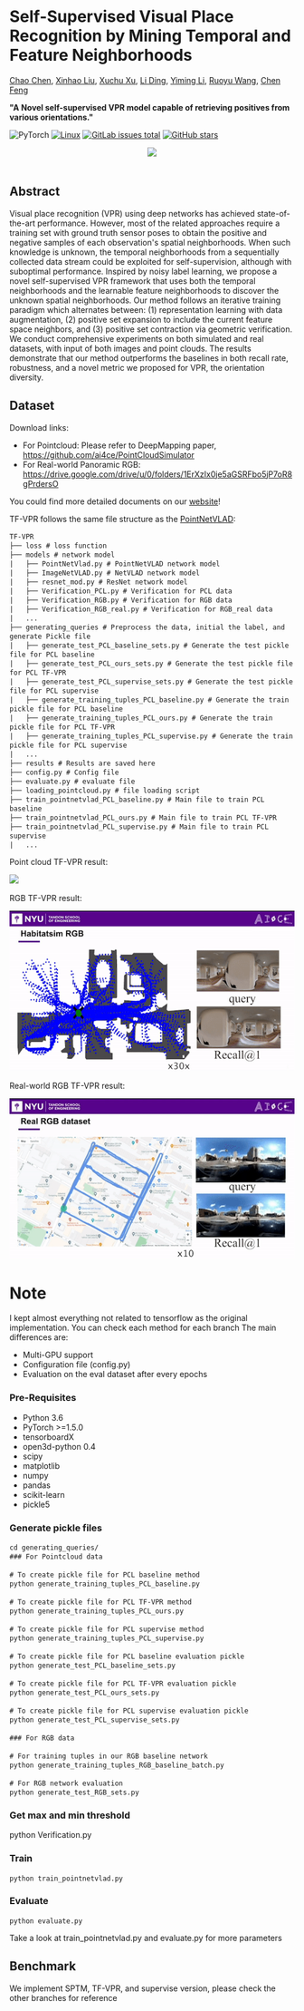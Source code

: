 # Self-Supervised Visual Place Recognition by Mining Temporal and Feature Neighborhoods
[Chao Chen](https://scholar.google.com/citations?hl=en&user=WOBQbwQAAAAJ), [Xinhao Liu](https://gaaaavin.github.io), [Xuchu Xu](https://www.xuchuxu.com), [Li Ding](https://www.hajim.rochester.edu/ece/lding6/), [Yiming Li](https://scholar.google.com/citations?user=i_aajNoAAAAJ), [Ruoyu Wang](https://github.com/ruoyuwangeel4930), [Chen Feng](https://scholar.google.com/citations?user=YeG8ZM0AAAAJ)

**"A Novel self-supervised VPR model capable of retrieving positives from various orientations."**

![PyTorch](https://img.shields.io/badge/PyTorch-%23EE4C2C.svg?logo=PyTorch&logoColor=white)
[![Linux](https://svgshare.com/i/Zhy.svg)](https://svgshare.com/i/Zhy.svg)
[![GitLab issues total](https://badgen.net/github/issues/ai4ce/V2X-Sim)](https://github.com/Joechencc/TF-VPR)
[![GitHub stars](https://img.shields.io/github/stars/ai4ce/V2X-Sim.svg?style=social&label=Star&maxAge=2592000)](https://github.com/Joechencc/TF-VPR/stargazers/)
<div align="center">
    <img src="https://s2.loli.net/2022/07/31/PSIvH3f6zbTl9ZN.png" height="300">
</div>
<br>

## Abstract

Visual place recognition (VPR) using deep networks has achieved state-of-the-art performance. However, most of the related approaches require a training set with ground truth sensor poses to obtain the positive and negative samples of each observation's spatial neighborhoods. When such knowledge is unknown, the temporal neighborhoods from a sequentially collected data stream could be exploited for self-supervision, although with suboptimal performance. Inspired by noisy label learning, we propose a novel self-supervised VPR framework that uses both the temporal neighborhoods and the learnable feature neighborhoods to discover the unknown spatial neighborhoods. Our method follows an iterative training paradigm which alternates between: (1) representation learning with data augmentation, (2) positive set expansion to include the current feature space neighbors, and (3) positive set contraction via geometric verification. We conduct comprehensive experiments on both simulated and real datasets, with input of both images and point clouds. The results demonstrate that our method outperforms the baselines in both recall rate, robustness, and a novel metric we proposed for VPR, the orientation diversity.

## Dataset

Download links:
-  For Pointcloud: Please refer to DeepMapping paper, https://github.com/ai4ce/PointCloudSimulator
-  For Real-world Panoramic RGB: https://drive.google.com/drive/u/0/folders/1ErXzIx0je5aGSRFbo5jP7oR8gPrdersO

You could find more detailed documents on our [website](https://github.com/Joechencc/TF-VPR/edit/PCL_SPTM/README.md)!

TF-VPR follows the same file structure as the [PointNetVLAD](https://github.com/mikacuy/pointnetvlad):
```
TF-VPR
├── loss # loss function
├── models # network model
|   ├── PointNetVlad.py # PointNetVLAD network model
|   ├── ImageNetVLAD.py # NetVLAD network model 
|   ├── resnet_mod.py # ResNet network model 
|   ├── Verification_PCL.py # Verification for PCL data
|   ├── Verification_RGB.py # Verification for RGB data
|   ├── Verification_RGB_real.py # Verification for RGB_real data
|   ...
├── generating_queries # Preprocess the data, initial the label, and generate Pickle file 
|   ├── generate_test_PCL_baseline_sets.py # Generate the test pickle file for PCL baseline
|   ├── generate_test_PCL_ours_sets.py # Generate the test pickle file for PCL TF-VPR
|   ├── generate_test_PCL_supervise_sets.py # Generate the test pickle file for PCL supervise
|   ├── generate_training_tuples_PCL_baseline.py # Generate the train pickle file for PCL baseline
|   ├── generate_training_tuples_PCL_ours.py # Generate the train pickle file for PCL TF-VPR
|   ├── generate_training_tuples_PCL_supervise.py # Generate the train pickle file for PCL supervise
|   ...
├── results # Results are saved here
├── config.py # Config file
├── evaluate.py # evaluate file
├── loading_pointcloud.py # file loading script
├── train_pointnetvlad_PCL_baseline.py # Main file to train PCL baseline
├── train_pointnetvlad_PCL_ours.py # Main file to train PCL TF-VPR
├── train_pointnetvlad_PCL_supervise.py # Main file to train PCL supervise
|   ...
```
Point cloud TF-VPR result:

![](NSF_1.gif)

RGB TF-VPR result:

![](NSF_2.gif)

Real-world RGB TF-VPR result:

![](NSF_3.gif)

# Note

I kept almost everything not related to tensorflow as the original implementation. You can check each method for each branch
The main differences are:
* Multi-GPU support
* Configuration file (config.py)
* Evaluation on the eval dataset after every epochs

### Pre-Requisites
- Python 3.6
- PyTorch >=1.5.0
- tensorboardX
- open3d-python 0.4
- scipy
- matplotlib
- numpy
- pandas
- scikit-learn
- pickle5

### Generate pickle files
```
cd generating_queries/
### For Pointcloud data

# To create pickle file for PCL baseline method
python generate_training_tuples_PCL_baseline.py

# To create pickle file for PCL TF-VPR method
python generate_training_tuples_PCL_ours.py

# To create pickle file for PCL supervise method
python generate_training_tuples_PCL_supervise.py

# To create pickle file for PCL baseline evaluation pickle
python generate_test_PCL_baseline_sets.py

# To create pickle file for PCL TF-VPR evaluation pickle
python generate_test_PCL_ours_sets.py

# To create pickle file for PCL supervise evaluation pickle
python generate_test_PCL_supervise_sets.py

### For RGB data

# For training tuples in our RGB baseline network 
python generate_training_tuples_RGB_baseline_batch.py

# For RGB network evaluation
python generate_test_RGB_sets.py
```

### Get max and min threshold 
python Verification.py

### Train
```
python train_pointnetvlad.py
```

### Evaluate
```
python evaluate.py
```

Take a look at train_pointnetvlad.py and evaluate.py for more parameters

## Benchmark

We implement SPTM, TF-VPR, and supervise version, please check the other branches for reference

<!-- ## Citation

If you find TF-VPR useful in your research, please cite:

```bibtex
@article{Chen_2022_RAL,
    title = {Self-Supervised Visual Place Recognition by Mining Temporal and Feature Neighborhoods},
    author = {Chen, Chao and Liu, Xinhao and Xu, Xuchu and Ding, Li and Li, Yiming and Wang, Ruoyu and Feng, Chen},
    booktitle = {IEEE Robotics and Automation Letters},
    year = {2022} 
}
``` -->
